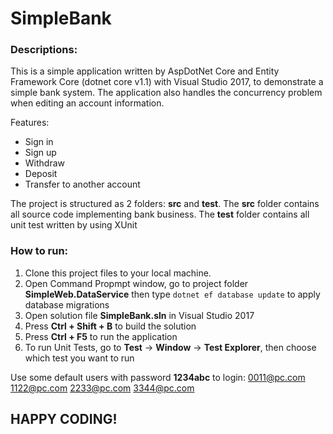 # SimpleBank
### Descriptions:

This is a simple application written by AspDotNet Core and Entity Framework Core (dotnet core v1.1) with Visual Studio 2017,
to demonstrate a simple bank system. The application also handles the concurrency problem when editing an account information.

Features:

* Sign in
* Sign up
* Withdraw
* Deposit
* Transfer to another account

The project is structured as 2 folders: **src** and **test**.
The **src** folder contains all source code implementing bank business.
The **test** folder contains all unit test written by using XUnit

### How to run:

1. Clone this project files to your local machine.
2. Open Command Propmpt window, go to project folder **SimpleWeb.DataService** then type `dotnet ef database update` to apply database migrations
3. Open solution file **SimpleBank.sln** in Visual Studio 2017
4. Press **Ctrl + Shift + B** to build the solution
5. Press **Ctrl + F5** to run the application
6. To run Unit Tests, go to **Test** -> **Window** -> **Test Explorer**, then choose which test you want to run

Use some default users with password **1234abc** to login:
0011@pc.com 
1122@pc.com 
2233@pc.com 
3344@pc.com 

## HAPPY CODING!
